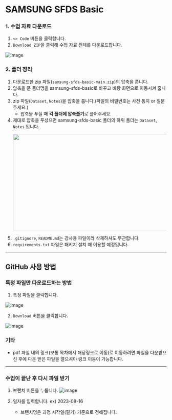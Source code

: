# SAMSUNG SFDS Basic


### 1. 수업 자료 다운로드


1. `<> Code` 버튼을 클릭합니다.
2. `Download ZIP`을 클릭해 수업 자료 전체를 다운로드합니다.

![image](https://user-images.githubusercontent.com/43348218/209629162-51260723-237d-4868-a196-5f96e96a33b7.jpg)

### 2. 폴더 정리

1. 다운로드한 zip 파일(`samsung-sfds-basic-main.zip`)의 압축을 풉니다. 
2. 압축을 푼 폴더명을 samsung-sfds-basic로 바꾸고 바탕 화면으로 이동시켜 줍니다.
3. zip 파일(`Dataset`, `Notes`)을 압축을 풉니다.(파일의 비밀번호는 사전 통지 or 질문 주세요.)
    - 압축을 푸실 때 **각 폴더에 압축풀기**로 풀어주세요. 
4. 제대로 압축을 푸셨으면 samsung-sfds-basic 폴더의 하위 폴더는 `Dataset`, `Notes` 입니다. 
    <p align='center'>
    <img src="https://github.com/page-a/samsung-sfds-basic/assets/43348218/812e15d6-524c-4db3-a279-ccda927e575e" height="300" width="500>
  </p>
   
5. `.gitignore`, `README.md`는 강사용 파일이라 삭제하셔도 무관합니다.
6. `requirements.txt` 파일은 패키지 설치 때 이용할 예정입니다.


---
## GitHub 사용 방법

### 특정 파일만 다운로드하는 방법

1. 특정 파일을 클릭합니다.

![image](https://github.com/page-a/samsung-sfds-basic/assets/43348218/96710dd1-f6f0-445f-a965-19849db4988b)


2. `Download` 버튼을 클릭합니다.
   
![image](https://github.com/page-a/samsung-sfds-basic/assets/43348218/b2a1524f-e6e4-4f56-863d-ddf1d89b4f68)


### 기타
- pdf 파일 내의 링크(보통 목차에서 해당링크로 이동)로 이동하려면 파일을 다운받으신 후에 다운 받은 파일을 열으셔야 링크 이동이 가능합니다.

---
### 수업이 끝난 후 다시 파일 받기

1. 브랜치 버튼을 누릅니다.
   ![image](https://github.com/page-a/samsung-sfds-basic/assets/43348218/2649551f-1e6d-46de-b3a8-9354d11a9d8a)

2. 일자를 입력합니다. ex) 2023-08-16
    - 브랜치명은 과정 시작일(필기) 기준으로 정해집니다.
